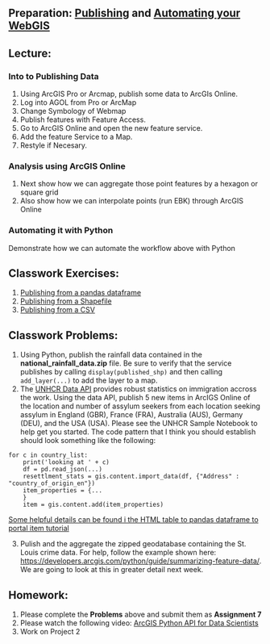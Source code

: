 ## Preparation: [Publishing](https://www.youtube.com/watch?v=4AzOodYTHs4) and [Automating your WebGIS](https://www.youtube.com/watch?v=0LfJrk2_VRg)

## Lecture:
### Into to Publishing Data
1. Using ArcGIS Pro or Arcmap, publish some data to ArcGIs Online.
2. Log into AGOL from Pro or ArcMap
3. Change Symbology of Webmap
4. Publish features with Feature Access.
5. Go to ArcGIS Online and open the new feature service.
6. Add the feature Service to a Map.
7. Restyle if Necesary.

### Analysis using ArcGIS Online
1. Next show how we can aggregate those point features by a hexagon or square grid
2. Also show how we can interpolate points (run EBK) through ArcGIS Online

### Automating it with Python
Demonstrate how we can automate the workflow above with Python

## Classwork Exercises:
1. [Publishing from a pandas dataframe](https://developers.arcgis.com/python/sample-notebooks/html-table-to-pandas-data-frame-to-portal-item/)
2. [Publishing from a Shapefile](https://developers.arcgis.com/python/sample-notebooks/publishing-sd-shapefiles-and-csv/#Publish-a-feature-service-from-a-shapefile-and-update-the-item-information)
3. [Publishing from a CSV](https://developers.arcgis.com/python/sample-notebooks/publishing-sd-shapefiles-and-csv/#Publish-a-CSV-file-and-move-it-into-a-folder)


## Classwork Problems:
1. Using Python, publish the rainfall data contained in the **national_rainfall_data.zip** file. Be sure to verify that the service publishes by calling ```display(published_shp)``` and then calling ```add_layer(...)``` to add the layer to a map.
2. The [UNHCR Data API](http://popdata.unhcr.org/wiki/index52ce.html?title=API_Documentation) provides robust statistics on immigration accross the work. Using the data API, publish 5 new items in ArcIGS Online of the location and number of assylum seekers from each location seeking assylum in England (GBR), France (FRA), Australia (AUS), Germany (DEU), and the USA (USA). Please see the UNHCR Sample Notebook to help get you started. The code pattern that I think you should establish should look something like the following:
```
for c in country_list:
    print('looking at ' + c)
    df = pd.read_json(...)
    resettlment_stats = gis.content.import_data(df, {"Address" : "country_of_origin_en"})
    item_properties = {...
    }
    item = gis.content.add(item_properties)
```
[Some helpful details can be found i the HTML table to pandas dataframe to portal item tutorial](https://developers.arcgis.com/python/sample-notebooks/html-table-to-pandas-data-frame-to-portal-item/)

3. Pulish and the aggregate the zipped geodatabase containing the St. Louis crime data. For help, follow the example shown here: https://developers.arcgis.com/python/guide/summarizing-feature-data/. We are going to look at this in greater detail next week.


## Homework:
1. Please complete the **Problems** above and submit them as **Assignment 7**
2. Please watch the following video: [ArcGIS Python API for Data Scientists](https://www.youtube.com/watch?v=DdUBrV2zpvI&t=11s)
3. Work on Project 2
